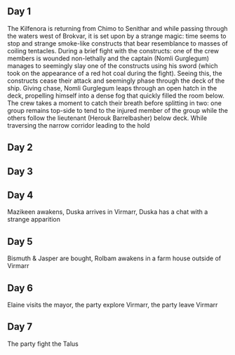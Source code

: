 ## Day 1
The Kilfenora is returning from Chimo to Senithar and while passing through the waters west of Brokvar, it is set upon by a strange magic: time seems to stop and strange smoke-like constructs that bear resemblance to masses of coiling tentacles. During a brief fight with the constructs: one of the crew members is wounded non-lethally and the captain (Nomli Gurglegum) manages to seemingly slay one of the constructs using his sword (which took on the appearance of a red hot coal during the fight). Seeing this, the constructs cease their attack and seemingly phase through the deck of the ship. Giving chase, Nomli Gurglegum leaps through an open hatch in the deck, propelling himself into a dense fog that quickly filled the room below. The crew takes a moment to catch their breath before splitting in two: one group remains top-side to tend to the injured member of the group while the others follow the lieutenant (Herouk Barrelbasher) below deck. While traversing the narrow corridor leading to the hold
## Day 2
## Day 3
## Day 4
Mazikeen awakens, Duska arrives in Virmarr, Duska has a chat with a strange apparition 
## Day 5
Bismuth & Jasper are bought, Rolbam awakens in a farm house outside of Virmarr
## Day 6
Elaine visits the mayor, the party explore Virmarr, the party leave Virmarr
## Day 7
The party fight the Talus